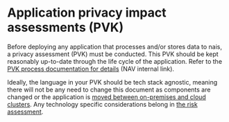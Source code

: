 # Application privacy impact assessments (PVK)

Before deploying any application that processes and/or stores data to nais, a privacy assessment \(PVK\) must be conducted. This PVK should be kept reasonably up-to-date through the life cycle of the application. Refer to the [PVK process documentation for details](https://navno.sharepoint.com/sites/intranett-personvern/SitePages/PVK.aspx) \(NAV internal link\).

Ideally, the language in your PVK should be tech stack agnostic, meaning there will not be any need to change this document as components are changed or the application is [moved between on-premises and cloud clusters](../clusters/migrating-to-gcp.md). Any technology specific considerations belong in [the risk assessment](app-ros.md).

